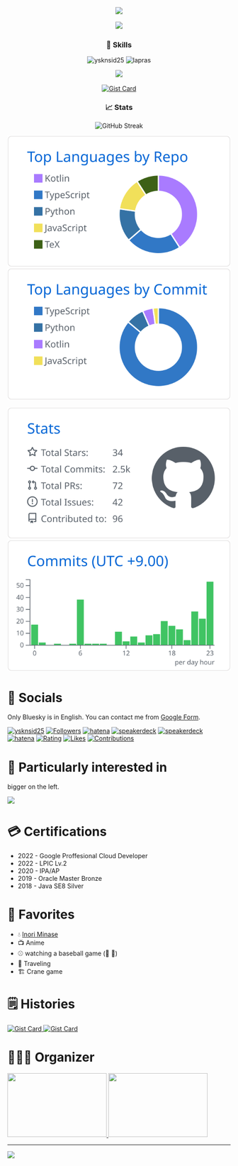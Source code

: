 <div align="center">
  <p>
    <img src="https://typograssy.deno.dev/api?text=Hi!%20I%27m+Kanon" />
  </p>
  <p>
    <img src="https://komarev.com/ghpvc/?username=ysknsid25" />
  </p>
</div>
<div align="center">
  <h3>🧠 Skills</h3>
  <p>
    <img height="180px" src="https://github-readme-stats.vercel.app/api/top-langs?username=ysknsid25&show_icons=true&locale=en&layout=compact" alt="ysknsid25" />
    <!-- <img height="180px" src="https://github-readme-stats.vercel.app/api?username=ysknsid25&show_icons=true&theme=transparent" /> -->
    <img height="180px" src="https://lapras-card-generator.vercel.app/api/svg?e=4.32&b=4&i=4.1&b1=%23020E27&b2=%230E5593&i1=%23030E21&i2=%231688BF&l=ja&u=" alt="lapras" />
  </p>
  <p>
    <img src="https://skillicons.dev/icons?i=gcp,firebase,linux,githubactions,ktor,pnpm,react,nextjs,nestjs,cypress,vite,vitest&theme=light" />
  </p>
  <p>
    <a href="https://gist.github.com/ysknsid25/636c808893a8cfe3433676b2e842db86">
      <img src="https://github-readme-stats.vercel.app/api/gist?id=636c808893a8cfe3433676b2e842db86" alt="Gist Card" />
    </a>
  </p>
  <h3>📈 Stats</h3>
  <p>
    <img src="https://streak-stats.demolab.com?user=ysknsid25" alt="GitHub Streak" />
  </p>
  <p>
    <img src="https://raw.githubusercontent.com/ysknsid25/ysknsid25/master/profile-summary-card-output/github/1-repos-per-language.svg" />
    <img src="https://raw.githubusercontent.com/ysknsid25/ysknsid25/master/profile-summary-card-output/github/2-most-commit-language.svg" />
  </p>
  <p>
    <img src="https://raw.githubusercontent.com/ysknsid25/ysknsid25/master/profile-summary-card-output/github/3-stats.svg" />
    <img src="https://raw.githubusercontent.com/ysknsid25/ysknsid25/master/profile-summary-card-output/github/4-productive-time.svg" />
  </p>
</div>

# 📱 Socials

Only Bluesky is in English. You can contact me from [Google Form](https://docs.google.com/forms/d/e/1FAIpQLSeH2yz8BRmSSYWsz_AwRfYbDZv3av4Spg__T60Wy_7dVJik0w/viewform).

<p align="left">
  <a href="https://twitter.com/ysknsid25" target="blank"><img src="https://img.shields.io/twitter/follow/ysknsid25" alt="ysknsid25" /></a>
  <a href="https://bsky.app/profile/ysknsid25.bsky.social"><img src="https://badgen.org/img/bluesky/ysknsid25.bsky.social/followers?style=plastic" alt="Followers" /></a>
  <a href="https://blog.hatena.ne.jp/ysknsid25/karanohako.hatenablog.jp/subscribe?from_url=https%3A%2F%2Fblog.inorinrinrin.com%2F&utm_source=hatena-follow-button-box&utm_medium=button&utm_campaign=subscribe_blog" target="blank"><img src="https://img.shields.io/badge/Hatena Blog-Subscribe-white" alt="hatena" /></a>
    <a href="https://speakerdeck.com/ysknsid25" target="blank"><img src="https://img.shields.io/badge/Speaker%20Deck-009287" alt="speakerdeck" /></a>
    <a href="https://www.instagram.com/ysknsid25/" target="blank"><img src="https://img.shields.io/badge/Instagram-E1306C" alt="speakerdeck" /></a>
    <a href="https://www.amazon.jp/hz/wishlist/ls/969G9ER8XWFW?ref_=wl_share" target="blank"><img src="https://img.shields.io/badge/Amazon-Wish%20List-white?labelColor=ff9900&color=232f3e" alt="hatena" /></a>
    <a href="https://atcoder.jp/users/ysknsid25?contestType=algo"><img src="https://badgen.org/img/atcoder/ysknsid25/rating/algorithm?style=plastic" alt="Rating" /></a>
    <a href="https://zenn.dev/yskn_sid25"><img src="https://badgen.org/img/zenn/yskn_sid25/likes?style=plastic" alt="Likes" /></a>
    <a href="https://qiita.com/ysknsid25"><img src="https://badgen.org/img/qiita/ysknsid25/contributions?style=plastic" alt="Contributions" /></a>
</p>

# 👀 Particularly interested in

bigger on the left.

<img src="https://skillicons.dev/icons?i=ts,js,gcp,kotlin&theme=light" />

# 💳 Certifications

- 2022 - Google Proffesional Cloud Developer
- 2022 - LPIC Lv.2
- 2020 - IPA/AP
- 2019 - Oracle Master Bronze
- 2018 - Java SE8 Silver

# 💖 Favorites

- 💧 [Inori Minase](https://x.com/inoriminase)
- 📺 Anime 
- ⚾️ watching a baseball game (🐯 🐂)
- 🚶 Traveling
- 🏗️ Crane game

# 🗒 Histories

<p>
  <a href="https://gist.github.com/ysknsid25/69393a8630c62cf2f12da30bdd926f4f">
    <img src="https://github-readme-stats.vercel.app/api/gist?id=69393a8630c62cf2f12da30bdd926f4f" alt="Gist Card" />
  </a>
  <a href="https://gist.github.com/ysknsid25/3345ccce8451a37850ffda9467255c76">
    <img src="https://github-readme-stats.vercel.app/api/gist?id=3345ccce8451a37850ffda9467255c76" alt="Gist Card" />
  </a>
</p>

# 👨‍👨‍👦 Organizer

<p>
  <a href="https://kobets.connpass.com/">
    <img width="224px" height="144px" src="https://github.com/user-attachments/assets/5b092b34-b388-4a7a-8993-c1fd491c268a"
  </a>
  <a href="https://serverside-kt.connpass.com/">
    <img width="224px" height="144px" src="https://github.com/user-attachments/assets/c56f86d1-7237-481d-85c3-2d0d61f3f2ce"
  </a>
</p>

<hr>

<p>
  <img src="https://github.com/user-attachments/assets/298b47dd-3894-4e30-84f5-c0e509a21403">
</p>
